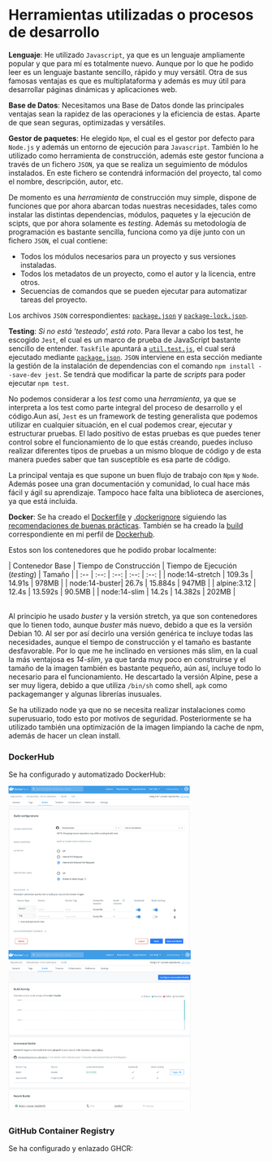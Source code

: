 # Herramientas utilizadas o procesos de desarrollo

**Lenguaje**: He utilizado `Javascript`, ya que es un lenguaje ampliamente popular y que para mí es totalmente nuevo. Aunque por lo que he podido leer es un lenguaje bastante sencillo, rápido y muy versátil. Otra de sus famosas ventajas es que es multiplataforma y además es muy útil para desarrollar páginas dinámicas y aplicaciones web.

**Base de Datos**: Necesitamos una Base de Datos donde las principales ventajas sean la rapidez de las operaciones y la eficiencia de estas. Aparte de que sean seguras, optimizadas y versátiles. 

**Gestor de paquetes**: He elegido `Npm`, el cual es el gestor por defecto para `Node.js` y además un entorno de ejecución para `Javascript`. También lo he utilizado como herramienta de construcción, además este gestor funciona a través de un fichero `JSON`, ya que se realiza un seguimiento de módulos instalados. En este fichero se contendrá información del proyecto, tal como el nombre, descripción, autor, etc.

De momento es una *herramienta* de construcción muy simple, dispone de funciones que por ahora abarcan todas nuestras necesidades, tales como instalar las distintas dependencias, módulos, paquetes y la ejecución de scipts, que por ahora solamente es *testing*. Además su metodología de programación es bastante sencilla, funciona como ya dije junto con un fichero `JSON`, el cual contiene:

- Todos los módulos necesarios para un proyecto y sus versiones instaladas.
- Todos los metadatos de un proyecto, como el autor y la licencia, entre otros.
- Secuencias de comandos que se pueden ejecutar para automatizar tareas del proyecto.

Los archivos `JSON` correspondientes: [`package.json`](../package.json) y [`package-lock.json`](../package-lock.json).

**Testing**: *Si no está 'testeado', está roto*. Para llevar a cabo los test, he escogido `Jest`, el cual es un marco de prueba de JavaScript bastante sencillo de entender. `Taskfile` apuntará a [`util.test.js`](../test/util.test.js), el cual será ejecutado mediante [`package.json`](../package.json). `JSON` interviene en esta sección mediante la gestión de la instalación de dependencias con el comando `npm install --save-dev jest`. Se tendrá que modificar la parte de *scripts* para poder ejecutar `npm test`.

No podemos considerar a los *test* como una *herramienta*, ya que se interpreta a los test como parte integral del proceso de desarrollo y el código.Aun así, `Jest` es un framework de testing generalista que podemos utilizar en cualquier situación, en el cual podemos crear, ejecutar y estructurar pruebas. El lado positivo de estas pruebas es que puedes tener control sobre el funcionamiento de lo que estás creando, puedes incluso realizar diferentes tipos de pruebas a un mismo bloque de código y de esta manera puedes saber que tan susceptible es esa parte de código.

La principal ventaja es que supone un buen flujo de trabajo con `Npm` y `Node`. Además posee una gran documentación y comunidad, lo cual hace más fácil y ágil su aprendizaje. Tampoco hace falta una biblioteca de aserciones, ya que está incluida.

**Docker**: Se ha creado el [Dockerfile](../Dockerfile) y [.dockerignore](../.dockerignore) siguiendo las [recomendaciones de buenas prácticas](https://docs.docker.com/engine/reference/builder/). También se ha creado la [build](https://hub.docker.com/r/nikitastetskiy/micro-calendario/builds) correspondiente en mi perfil de [Dockerhub](https://hub.docker.com/u/nikitastetskiy).

Estos son los contenedores que he podido probar localmente:

| Contenedor Base | Tiempo de Construcción | Tiempo de Ejecución (*testing*) | Tamaño |
| :-- | :--: | :--: | :--: | :--: |
| node:14-stretch | 109.3s | 14.91s | 978MB |
| node:14-buster| 26.7s | 15.884s | 947MB |
| alpine:3.12 | 12.4s | 13.592s | 90.5MB |
| node:14-slim | 14.2s | 14.382s | 202MB |

<br>Al principio he usado *buster* y la versión stretch, ya que son contenedores que lo tienen todo, aunque *buster* más nuevo, debido a que es la versión Debian 10. Al ser por así decirlo una versión genérica te incluye todas las necesidades, aunque el tiempo de construcción y el tamaño es bastante desfavorable. Por lo que me he inclinado en versiones más slim, en la cual la más ventajosa es *14-slim*, ya que tarda muy poco en construirse y el tamaño de la imagen también es bastante pequeño, aún así, incluye todo lo necesario para el funcionamiento. He descartado la versión Alpine, pese a ser muy ligera, debido a que utiliza `/bin/sh` como shell, `apk` como packagemanger y algunas librerías inusuales.

Se ha utilizado node ya que no se necesita realizar instalaciones como superusuario, todo esto por motivos de seguridad. Posteriormente se ha utilizado también una optimización de la imagen limpiando la cache de npm, además de hacer un clean install.

### DockerHub

Se ha configurado y automatizado DockerHub:

<img src="../docs/img/miconfig2.png" alt="drawing" width="357"/>
<img src="../docs/img/docker1.png" alt="drawing" width="359"/>

### GitHub Container Registry

Se ha configurado y enlazado GHCR: